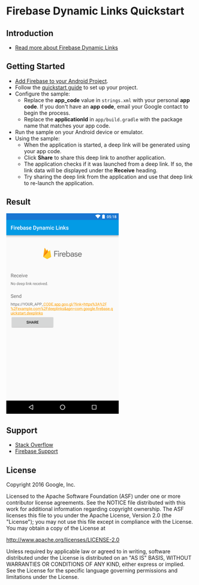Firebase Dynamic Links Quickstart
==============================

Introduction
------------

- [Read more about Firebase Dynamic Links](https://firebase.google.com/docs/dynamic-links)

Getting Started
---------------

- [Add Firebase to your Android Project](https://firebase.google.com/docs/android/setup).
- Follow the [quickstart guide](https://firebase.google.com/docs/android/setup) to set up your project.
- Configure the sample:
  - Replace the **app_code** value in `strings.xml` with your personal **app code**. If you don't have an **app code**, email your Google contact to begin the process.
  - Replace the **applicationId** in `app/build.gradle` with the package name that matches your app code.
- Run the sample on your Android device or emulator.
- Using the sample:
  - When the application is started, a deep link will be generated using your app code. 
  - Click **Share**
    to share this deep link to another application.
  - The application checks if it was launched from a deep link. If so, the link data will be displayed under the **Receive** heading.
  - Try sharing the deep link from the application and use that deep link to re-launch the application.

Result
-----------
<img src="app/src/screen.png" height="534" width="300"/>

Support
-------

- [Stack Overflow](https://stackoverflow.com/questions/tagged/firebase-dynamic-links)
- [Firebase Support](https://firebase.google.com/support/)

License
-------

Copyright 2016 Google, Inc.

Licensed to the Apache Software Foundation (ASF) under one or more contributor
license agreements.  See the NOTICE file distributed with this work for
additional information regarding copyright ownership.  The ASF licenses this
file to you under the Apache License, Version 2.0 (the "License"); you may not
use this file except in compliance with the License.  You may obtain a copy of
the License at

  http://www.apache.org/licenses/LICENSE-2.0

Unless required by applicable law or agreed to in writing, software
distributed under the License is distributed on an "AS IS" BASIS, WITHOUT
WARRANTIES OR CONDITIONS OF ANY KIND, either express or implied.  See the
License for the specific language governing permissions and limitations under
the License.
